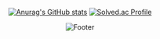 <div align="center">

  
[![Anurag's GitHub stats](https://github-readme-stats.vercel.app/api?username=seong-wan&hide_title=true&show_icons=true&include_all_commits=true&disable_animations=true&theme=vue)](https://github.com/anuraghazra/github-readme-stats) [![Solved.ac Profile](http://mazassumnida.wtf/api/v2/generate_badge?boj=cjddktkdwk)](https://solved.ac/cjddktkdwk/)


  ![Footer](https://capsule-render.vercel.app/api?type=waving&color=auto&height=200&section=footer)
</div>
